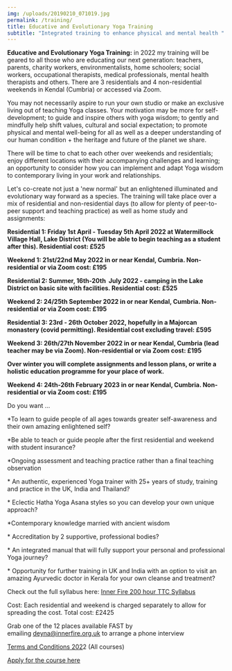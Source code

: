 ```yaml
---
img: /uploads/20190210_071019.jpg
permalink: /training/
title: Educative and Evolutionary Yoga Training
subtitle: "Integrated training to enhance physical and mental health "
---
```

**Educative and Evolutionary Yoga Training:** in 2022 my training will be geared to all those who are educating our next generation: teachers, parents, charity workers, environmentalists, home schoolers; social workers, occupational therapists, medical professionals, mental health therapists and others. There are 3 residentials and 4 non-residential weekends in Kendal (Cumbria) or accessed via Zoom.

You may not necessarily aspire to run your own studio or make an exclusive living out of teaching Yoga classes. Your motivation may be more for self-development; to guide and inspire others with yoga wisdom; to gently and mindfully help shift values, cultural and social expectation; to promote physical and mental well-being for all as well as a deeper understanding of our human condition + the heritage and future of the planet we share.

There will be time to chat to each other over weekends and residentials; enjoy different locations with their accompanying challenges and learning; an opportunity to consider how you can implement and adapt Yoga wisdom to contemporary living in your work and relationships.

Let's co-create not just a 'new normal' but an enlightened illuminated and evolutionary way forward as a species. The training will take place over a mix of residential and non-residential days (to allow for plenty of peer-to-peer support and teaching practice) as well as home study and assignments:

**Residential 1: Friday 1st April - Tuesday 5th April 2022 at Watermillock Village Hall, Lake District (You will be able to begin teaching as a student after this). Residential cost: £525**

**Weekend 1: 21st/22nd May 2022 in or near Kendal, Cumbria. Non-residential or via Zoom cost: £195**

**Residential 2: Summer, 16th-20th  July 2022 - camping in the Lake District on basic site with facilities. Residential cost: £525**

**Weekend 2: 24/25th September 2022 in or near Kendal, Cumbria. Non-residential or via Zoom cost: £195**

**Residential 3: 23rd - 26th October 2022, hopefully in a Majorcan monastery (covid permitting). Residential cost excluding travel: £595**

**Weekend 3: 26th/27th November 2022 in or near Kendal, Cumbria (lead teacher may be via Zoom). Non-residential or via Zoom cost: £195**

**Over winter you will complete assignments and lesson plans, or write a holistic education programme for your place of work.**

**Weekend 4: 24th-26th February 2023 in or near Kendal, Cumbria. Non-residential or via Zoom cost: £195**

Do you want ...

\*To learn to guide people of all ages towards greater self-awareness and their own amazing enlightened self?

\*Be able to teach or guide people after the first residential and weekend with student insurance?

\*Ongoing assessment and teaching practice rather than a final teaching observation

\* An authentic, experienced Yoga trainer with 25+ years of study, training and practice in the UK, India and Thailand?

\* Eclectic Hatha Yoga Asana styles so you can develop your own unique approach?

\*Contemporary knowledge married with ancient wisdom

\* Accreditation by 2 supportive, professional bodies?

\* An integrated manual that will fully support your personal and professional Yoga journey?

\* Opportunity for further training in UK and India with an option to visit an amazing Ayurvedic doctor in Kerala for your own cleanse and treatment?

Check out the full syllabus here: [Inner Fire 200 hour TTC Syllabus](https://www.dropbox.com/s/9cbunx1rt30esfn/Yoga%20Training%202022.pdf?dl=0)

Cost: Each residential and weekend is charged separately to allow for spreading the cost. Total cost: £2425

Grab one of the 12 places available FAST by emailing [deyna@innerfire.org.uk](mailto:deyna@innerfire.org.uk) to arrange a phone interview

[Terms and Conditions 202](https://www.dropbox.com/s/xvbdumyojhcmytw/Terms%20and%20Conditions%202020.pdf?dl=0)2 (All courses)

[Apply for the course here](https://www.dropbox.com/s/hflm7xgv8mcbcew/Inner%20Fire%20TTC%20application%20form%202021.pdf?dl=0)